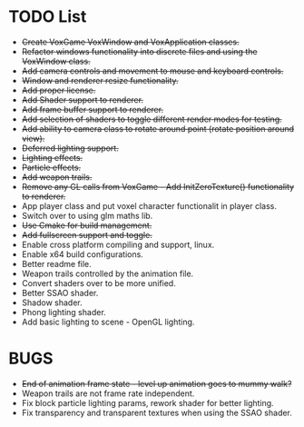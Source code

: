 # TODO List

* ~~Create VoxGame VoxWindow and VoxApplication classes.~~
* ~~Refactor windows functionality into discrete files and using the VoxWindow class.~~
* ~~Add camera controls and movement to mouse and keyboard controls.~~
* ~~Window and renderer resize functionality.~~
* ~~Add proper license.~~
* ~~Add Shader support to renderer.~~
* ~~Add frame buffer support to renderer.~~
* ~~Add selection of shaders to toggle different render modes for testing.~~
* ~~Add ability to camera class to rotate around point (rotate position around view).~~
* ~~Deferred lighting support.~~
* ~~Lighting effects.~~
* ~~Particle effects.~~
* ~~Add weapon trails.~~
* ~~Remove any GL calls from VoxGame - Add InitZeroTexture() functionality to renderer.~~
* App player class and put voxel character functionalit in player class.
* Switch over to using glm maths lib.
* ~~Use Cmake for build management.~~
* ~~Add fullscreen support and toggle.~~
* Enable cross platform compiling and support, linux.
* Enable x64 build configurations.
* Better readme file.
* Weapon trails controlled by the animation file.
* Convert shaders over to be more unified.
* Better SSAO shader.
* Shadow shader.
* Phong lighting shader.
* Add basic lighting to scene - OpenGL lighting.

# BUGS
* ~~End of animation frame state - level up animation goes to mummy walk?~~
* Weapon trails are not frame rate independent.
* Fix block particle lighting params, rework shader for better lighting.
* Fix transparency and transparent textures when using the SSAO shader.
